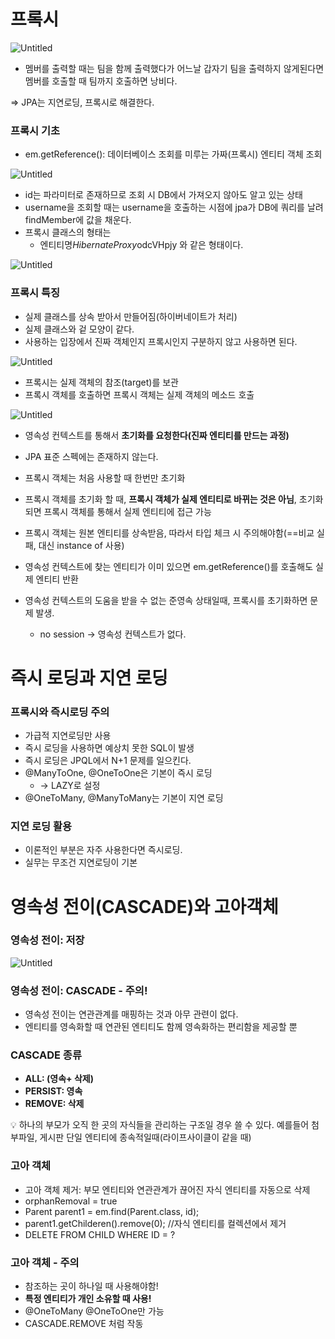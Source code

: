 # 프록시

![Untitled](https://prod-files-secure.s3.us-west-2.amazonaws.com/d585b519-8573-4b79-a92a-7a04a0718b84/83567c8e-23f8-462e-a706-f4ce2043f66d/Untitled.png)

- 멤버를 출력할 때는 팀을 함께 출력했다가 어느날 갑자기 팀을 출력하지 않게된다면 멤버를 호출할 때 팀까지 호출하면 낭비다.

⇒ JPA는 지연로딩, 프록시로 해결한다.

### 프록시 기초

- em.getReference(): 데이터베이스 조회를 미루는 가짜(프록시) 엔티티 객체 조회

![Untitled](https://prod-files-secure.s3.us-west-2.amazonaws.com/d585b519-8573-4b79-a92a-7a04a0718b84/7e10071a-0050-484c-8f7a-3908c1866014/Untitled.png)

- id는 파라미터로 존재하므로 조회 시 DB에서 가져오지 않아도 알고 있는 상태
- username을 조회할 때는 username을 호출하는 시점에 jpa가 DB에 쿼리를 날려 findMember에 값을 채운다.
- 프록시 클래스의 형태는
    - 엔티티명$HibernateProxy$odcVHpjy 와 같은 형태이다.

![Untitled](https://prod-files-secure.s3.us-west-2.amazonaws.com/d585b519-8573-4b79-a92a-7a04a0718b84/7e779886-6635-49a9-b2d4-335bcba308ef/Untitled.png)

### 프록시 특징

- 실제 클래스를 상속 받아서 만들어짐(하이버네이트가 처리)
- 실제 클래스와 겉 모양이 같다.
- 사용하는 입장에서 진짜 객체인지 프록시인지 구분하지 않고 사용하면 된다.

![Untitled](https://prod-files-secure.s3.us-west-2.amazonaws.com/d585b519-8573-4b79-a92a-7a04a0718b84/c597408c-dd1b-4252-92da-f3305230c53b/Untitled.png)

- 프록시는 실제 객체의 참조(target)를 보관
- 프록시 객체를 호출하면 프록시 객체는 실제 객체의 메소드 호출

![Untitled](https://prod-files-secure.s3.us-west-2.amazonaws.com/d585b519-8573-4b79-a92a-7a04a0718b84/5aec412a-d1bc-4847-8603-ece1c1dcfc0d/Untitled.png)

- 영속성 컨텍스트를 통해서 **초기화를 요청한다(진짜 엔티티를 만드는 과정)**
- JPA 표준 스펙에는 존재하지 않는다.

- 프록시 객체는 처음 사용할 때 한번만 초기화
- 프록시 객체를 초기화 할 때, **프록시 객체가 실제 엔티티로 바뀌는 것은 아님**, 초기화되면 프록시 객체를 통해서 실제 엔티티에 접근 가능
- 프록시 객체는 원본 엔티티를 상속받음, 따라서 타입 체크 시 주의해야함(==비교 실패, 대신 instance of 사용)
- 영속성 컨텍스트에 찾는 엔티티가 이미 있으면 em.getReference()를 호출해도 실제 엔티티 반환
- 영속성 컨텍스트의 도움을 받을 수 없는 준영속 상태일때, 프록시를 초기화하면 문제 발생.
    - no session → 영속성 컨텍스트가 없다.

# 즉시 로딩과 지연 로딩

### 프록시와 즉시로딩 주의

- 가급적 지연로딩만 사용
- 즉시 로딩을 사용하면 예상치 못한 SQL이 발생
- 즉시 로딩은 JPQL에서 N+1 문제를 일으킨다.
- @ManyToOne, @OneToOne은 기본이 즉시 로딩
    - → LAZY로 설정
- @OneToMany, @ManyToMany는 기본이 지연 로딩

### 지연 로딩 활용

- 이론적인 부분은 자주 사용한다면 즉시로딩.
- 실무는 무조건 지연로딩이 기본

# 영속성 전이(CASCADE)와 고아객체

### 영속성 전이: 저장

![Untitled](https://prod-files-secure.s3.us-west-2.amazonaws.com/d585b519-8573-4b79-a92a-7a04a0718b84/e7f9248c-d810-4111-a4f7-a1287c2aff84/Untitled.png)

### 영속성 전이: CASCADE - 주의!

- 영속성 전이는 연관관계를 매핑하는 것과 아무 관련이 없다.
- 엔티티를 영속화할 때 연관된 엔티티도 함께 영속화하는 편리함을 제공할 뿐

### CASCADE 종류

- **ALL: (영속+ 삭제)**
- **PERSIST: 영속**
- **REMOVE: 삭제**

<aside>
💡 하나의 부모가 오직 한 곳의 자식들을 관리하는 구조일 경우 쓸 수 있다.
예를들어 첨부파일, 게시판
단일 엔티티에 종속적일때(라이프사이클이 같을 때)

</aside>

### 고아 객체

- 고아 객체 제거: 부모 엔티티와 연관관계가 끊어진 자식 엔티티를 자동으로 삭제
- orphanRemoval = true
- Parent parent1 = em.find(Parent.class, id);
- parent1.getChilderen().remove(0); //자식 엔티티를 컬렉션에서 제거
- DELETE FROM CHILD WHERE ID = ?

### 고아 객체 - 주의

- 참조하는 곳이 하나일 때 사용해야함!
- **특정 엔티티가 개인 소유할 때 사용!**
- @OneToMany @OneToOne만 가능
- CASCADE.REMOVE 처럼 작동